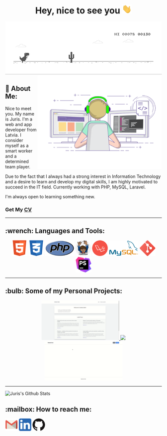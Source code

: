 <h1 align="center">Hey, nice to see you <img src="charts/gif/Hi.gif" height="30"></h1>
<img src="charts/gif/dino.gif"/>

<img align="right" src="charts/gif/coding.gif" height="300"/>
<h2>🤵 About Me:</h2>

Nice to meet you. My name is Juris. I'm a web and app developer from Latvia. I consider myself as a smart worker and a determined team player. 


Due to the fact that I always had a strong interest in Information Technology and a desire to learn and develop my digital skills, I am highly motivated to succeed in the IT field. Currently working with PHP, MySQL, Laravel. 


I'm always open to learning something new.

<h3>Get My <a href="https://github.com/jurispetrovs/jurispetrovs/blob/main/Juris_Petrovs.pdf" target="_blank" title="CV">CV</a></h3>

---

<h2>:wrench: Languages and Tools:</h2>
<p align="center">
<a href="https://html.spec.whatwg.org/" target="_blank" title="HTML 5"><img src="charts/icons/html5.png" height="50"/></a>
<a href="https://www.w3.org/Style/CSS/" target="_blank" title="CSS 3"><img src="charts/icons/css.png" height="50"/></a>
<a href="https://www.php.net/" target="_blank" title="PHP"><img src="charts/icons/php.png" height="50"/></a>
<a href="https://getcomposer.org/" target="_blank" title="Composer"><img src="charts/icons/composer.png" height="50"/></a>
<a href="https://laravel.com/" target="_blank" title="Laravel"><img src="charts/icons/laravel.png" height="50"/></a>
<a href="https://www.mysql.com/" target="_blank" title="MySQL"><img src="charts/icons/mysql.png" height="50"/></a>
<a href="https://git-scm.com/" target="_blank" title="Git"><img src="charts/icons/git.png" height="50"/></a>
<a href="https://www.jetbrains.com/phpstorm/" target="_blank"  title="PhpStorm"><img src="charts/icons/phpstorm.png" height="50"/></a>
</p>

---

<h2>:bulb: Some of my Personal Projects:</h2>

<p align="center">
  <a href="https://github.com/jurispetrovs/codelex-bank">
  <img src="charts/gif/CodelexBank.gif" width="250"/>
  </a>
  <a href="https://github.com/jurispetrovs/news-board">
  <img src="charts/gif/NewsBoard.gif" width="250"/>
  </a>
  <a href="https://github.com/jurispetrovs/nested-list">
  <img src="charts/gif/NestedList.gif" width="250"/>
  </a>
</p>

---

<img align="left" alt="Juris's Github Stats" src="https://github-readme-stats.vercel.app/api?username=jurispetrovs&show_icons=true&hide_border=true" />
<br>
<h2>:mailbox: How to reach me:</h2>
<p>
<a href="mailto:jur4ik95@gmail.com" target="_blank" title="Gmail"><img src="charts/icons/gmail.png" height="40"/></a>
<a href="https://www.linkedin.com/in/juris-petrovs/" target="_blank" title="LinkedIn"><img src="charts/icons/linkedin.png" height="40"/></a>
<a href="https://github.com/jurispetrovs" target="_blank" title="GitHub"><img src="charts/icons/github.png" height="40"/></a>
</p>
